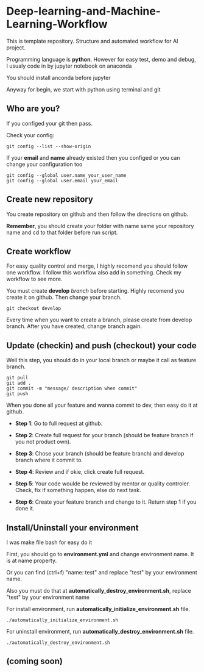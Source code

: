 # Deep-learning-and-Machine-Learning-Workflow

This is template repository. Structure and automated workflow for AI project.

Programming language is **python**. However for easy test, demo and debug, I usualy code in by <a ref="https://jupyter.org/install">jupyter notebook</a> on <a ref="https://docs.anaconda.com/anaconda/install/">anaconda</a>

You should install anconda before jupyter

Anyway for begin, we start with python using terminal and git

## Who are you?

If  you configed your git then pass.

Check your config:

    git config --list --show-origin

If your **email** and **name** already existed then you configed or you can change your configuration too

    git config --global user.name your_user_name
    git config --global user.email your_email

## Create new repository

You create repository on github and then follow the directions on github. 

**Remember**, you should create your folder with name same your repository name and cd to that folder before run script.

## Create workflow

For easy quality control and merge, I highly recomend you should follow one workflow. I follow this <a ref="https://nvie.com/posts/a-successful-git-branching-model/">workflow</a> also add in something. Check my workflow to see more.

You must create **develop** *branch* before starting. Highly recomend you create it on github. Then change your branch.

    git checkout develop

Every time when you want to create a branch, please create from develop
branch. After you have created, change branch again.

## Update (checkin) and push (checkout) your code

Well this step, you should do in your local branch or maybe it call as feature branch.

    git pull
    git add .
    git commit -m "message/ description when commit"
    git push

When you done all your feature and wanna commit to dev, then easy do it at github.

* **Step 1**: Go to full request at github.

* **Step 2**: Create full request for your branch (should be feature branch if you not product own).

* **Step 3**: Chose your branch (should be feature branch) and develop branch where it commit to.

* **Step 4**: Review and if okie, click create full request.

* **Step 5**: Your code woulde be reviewed by mentor or quality controler. Check, fix if something happen, else do next task.

* **Step 6**: Create your feature branch and change to it. Return step 1 if you done it.

## Install/Uninstall your environment

I was make file bash for easy do it

First, you should go to **environment.yml** and change environment name. It is at name property.

Or you can find (ctrl+f) "name: test" and replace "test" by your environment name.

Also you must do that at **automatically_destroy_environment.sh**, replace "test" by your environment name

For install environment, run **automatically_initialize_environment.sh** file.

    ./automatically_initialize_environment.sh

For uninstall environment, run **automatically_destroy_environment.sh** file.

    ./automatically_destroy_environment.sh

## (coming soon)